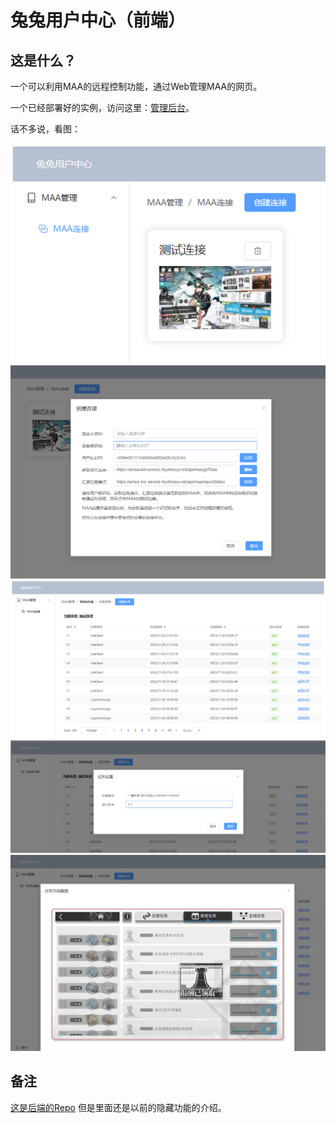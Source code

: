 # 兔兔用户中心（前端）

## 这是什么？

一个可以利用MAA的远程控制功能，通过Web管理MAA的网页。

一个已经部署好的实例，访问这里：[管理后台](https://amiya-bot-service.hsyhhssyy.net/)。

话不多说，看图：

![Alt text](images/image-3.png)
![Alt text](images/image-4.png)
![Alt text](images/image.png)
![Alt text](images/image-2.png)
![Alt text](images/image-1.png)

## 备注

[这是后端的Repo](https://github.com/hsyhhssyy/AmiyaBotPlayerRatingServer/) 但是里面还是以前的隐藏功能的介绍。